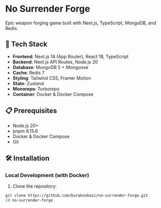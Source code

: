 # No Surrender Forge

Epic weapon forging game built with Next.js, TypeScript, MongoDB, and Redis.

## 🚀 Tech Stack

- **Frontend**: Next.js 14 (App Router), React 18, TypeScript
- **Backend**: Next.js API Routes, Node.js 20
- **Database**: MongoDB 5 + Mongoose
- **Cache**: Redis 7
- **Styling**: Tailwind CSS, Framer Motion
- **State**: Zustand
- **Monorepo**: Turborepo
- **Container**: Docker & Docker Compose

## 📋 Prerequisites

- Node.js 20+
- pnpm 8.15.6
- Docker & Docker Compose
- Git

## 🛠️ Installation

### Local Development (with Docker)

1. Clone the repository:
```bash
git clone https://github.com/burakonbasi/no-surrender-forge.git
cd no-surrender-forge